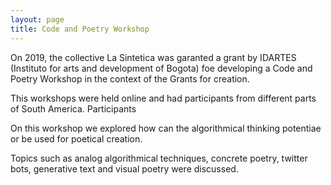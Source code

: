 ```yaml
---
layout: page
title: Code and Poetry Workshop
---
```



On 2019, the collective La Sintetica was garanted a grant by IDARTES (Instituto for arts and development of Bogota) 
foe developing a Code and Poetry Workshop in the context of the Grants for creation.

This workshops were held online and had participants from different parts of South America. Participants 

On this workshop we explored how can the algorithmical thinking potentiae or be used for poetical creation.

Topics such as analog algorithmical techniques, concrete poetry, twitter bots, generative text and visual poetry were discussed.

